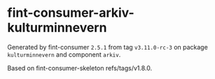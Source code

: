 # fint-consumer-arkiv-kulturminnevern

Generated by fint-consumer `2.5.1` from tag `v3.11.0-rc-3` on package `kulturminnevern` and component `arkiv`.

Based on fint-consumer-skeleton refs/tags/v1.8.0.
